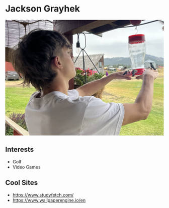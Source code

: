 # Jackson Grayhek
![](FullSizeRender.jpg)
## Interests 
- Golf
- Video Games

## Cool Sites 
- https://www.studyfetch.com/
- https://www.wallpaperengine.io/en
